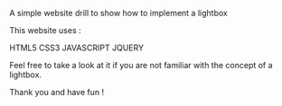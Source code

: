 A simple website drill to show how to implement a lightbox


This website uses :

HTML5
CSS3
JAVASCRIPT
JQUERY


Feel free to take a look  at it if you are not familiar with the concept of a lightbox.

Thank you and have fun !

